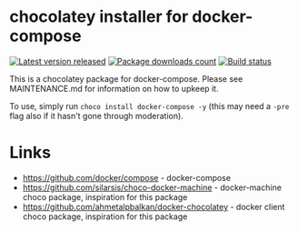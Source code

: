 # chocolatey installer for docker-compose

[![Latest version released](https://img.shields.io/chocolatey/v/docker-compose.svg)](https://chocolatey.org/packages/docker-compose)
[![Package downloads count](https://img.shields.io/chocolatey/dt/docker-compose.svg)](https://chocolatey.org/packages/docker-compose)
[![Build status](https://ci.appveyor.com/api/projects/status/kar8vn7rcytkttnb/branch/main?svg=true)](https://ci.appveyor.com/project/StefanScherer/choco-docker-compose/branch/main)

This is a chocolatey package for docker-compose. Please see MAINTENANCE.md
for information on how to upkeep it.

To use, simply run `choco install docker-compose -y` (this may need a `-pre`
flag also if it hasn't gone through moderation).

# Links

* https://github.com/docker/compose - docker-compose
* https://github.com/silarsis/choco-docker-machine - docker-machine choco package, inspiration for this package
* https://github.com/ahmetalpbalkan/docker-chocolatey - docker client choco package, inspiration for this package
